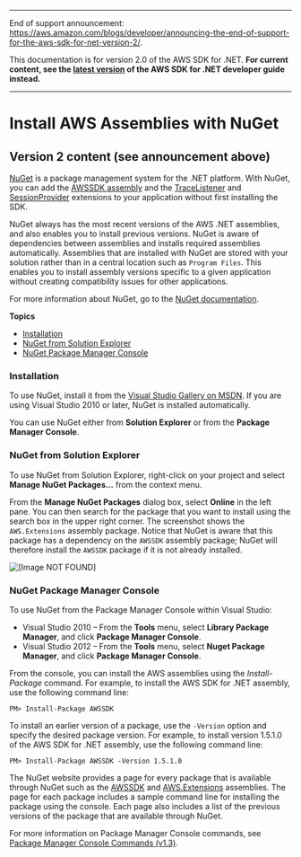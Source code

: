 --------

End of support announcement: [https://aws\.amazon\.com/blogs/developer/announcing\-the\-end\-of\-support\-for\-the\-aws\-sdk\-for\-net\-version\-2/](https://aws.amazon.com/blogs/developer/announcing-the-end-of-support-for-the-aws-sdk-for-net-version-2/)\.

 This documentation is for version 2\.0 of the AWS SDK for \.NET\. **For current content, see the [latest version](https://docs.aws.amazon.com/sdk-for-net/latest/developer-guide) of the AWS SDK for \.NET developer guide instead\.**

--------

# Install AWS Assemblies with NuGet<a name="net-dg-nuget"></a>

## Version 2 content \(see announcement above\)<a name="w3aac11c17b3b1"></a>

 [NuGet](http://nuget.org/) is a package management system for the \.NET platform\. With NuGet, you can add the [AWSSDK assembly](http://nuget.org/packages/AWSSDK) and the [TraceListener](http://www.nuget.org/packages/AWS.TraceListener) and [SessionProvider](http://www.nuget.org/packages/AWS.SessionProvider) extensions to your application without first installing the SDK\.

NuGet always has the most recent versions of the AWS \.NET assemblies, and also enables you to install previous versions\. NuGet is aware of dependencies between assemblies and installs required assemblies automatically\. Assemblies that are installed with NuGet are stored with your solution rather than in a central location such as `Program Files`\. This enables you to install assembly versions specific to a given application without creating compatibility issues for other applications\.

For more information about NuGet, go to the [NuGet documentation](http://docs.nuget.org/)\.

**Topics**
+ [Installation](#net-dg-nuget-install)
+ [NuGet from Solution Explorer](#net-dg-nuget-soln-use)
+ [NuGet Package Manager Console](#net-dg-nuget-pkg-manager)

### Installation<a name="net-dg-nuget-install"></a>

To use NuGet, install it from the [Visual Studio Gallery on MSDN](http://visualstudiogallery.msdn.microsoft.com/27077b70-9dad-4c64-adcf-c7cf6bc9970c)\. If you are using Visual Studio 2010 or later, NuGet is installed automatically\.

You can use NuGet either from **Solution Explorer** or from the **Package Manager Console**\.

### NuGet from Solution Explorer<a name="net-dg-nuget-soln-use"></a>

To use NuGet from Solution Explorer, right\-click on your project and select **Manage NuGet Packages…** from the context menu\.

From the **Manage NuGet Packages** dialog box, select **Online** in the left pane\. You can then search for the package that you want to install using the search box in the upper right corner\. The screenshot shows the `AWS.Extensions` assembly package\. Notice that NuGet is aware that this package has a dependency on the `AWSSDK` assembly package; NuGet will therefore install the `AWSSDK` package if it is not already installed\.

![\[Image NOT FOUND\]](http://docs.aws.amazon.com/sdk-for-net/v2/developer-guide/images/nuget-install-vs-dlg.png)

### NuGet Package Manager Console<a name="net-dg-nuget-pkg-manager"></a>

To use NuGet from the Package Manager Console within Visual Studio:
+ Visual Studio 2010 – From the **Tools** menu, select **Library Package Manager**, and click **Package Manager Console**\.
+ Visual Studio 2012 – From the **Tools** menu, select **Nuget Package Manager**, and click **Package Manager Console**\.

From the console, you can install the AWS assemblies using the *Install\-Package* command\. For example, to install the AWS SDK for \.NET assembly, use the following command line:

```
PM> Install-Package AWSSDK
```

To install an earlier version of a package, use the `-Version` option and specify the desired package version\. For example, to install version 1\.5\.1\.0 of the AWS SDK for \.NET assembly, use the following command line:

```
PM> Install-Package AWSSDK -Version 1.5.1.0
```

The NuGet website provides a page for every package that is available through NuGet such as the [AWSSDK](http://nuget.org/packages/AWSSDK) and [AWS\.Extensions](http://nuget.org/packages/AWS.Extensions) assemblies\. The page for each package includes a sample command line for installing the package using the console\. Each page also includes a list of the previous versions of the package that are available through NuGet\.

For more information on Package Manager Console commands, see [Package Manager Console Commands \(v1\.3\)](http://nuget.codeplex.com/wikipage?title=Package%20Manager%20Console%20Command%20Reference%20%28v1.3%29)\.